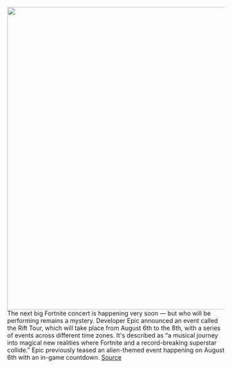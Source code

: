 <img src='https://cdn.vox-cdn.com/thumbor/615vZQxvwwY4kr734xZpAYpXHQs=/0x0:1920x1080/1200x800/filters:focal(807x387:1113x693)/cdn.vox-cdn.com/uploads/chorus_image/image/69650413/en_17br_rifttour_announce_02_social_1920x1080_5b4f459e74fc.0.jpg' width='700px' /><br/>
The next big Fortnite concert is happening very soon — but who will be performing remains a mystery. Developer Epic announced an event called the Rift Tour, which will take place from August 6th to the 8th, with a series of events across different time zones. It's described as “a musical journey into magical new realities where Fortnite and a record-breaking superstar collide.” Epic previously teased an alien-themed event happening on August 6th with an in-game countdown.
<a href='https://www.theverge.com/2021/7/29/22599908/fortnite-rift-tour-concert-series'> Source <a/>
